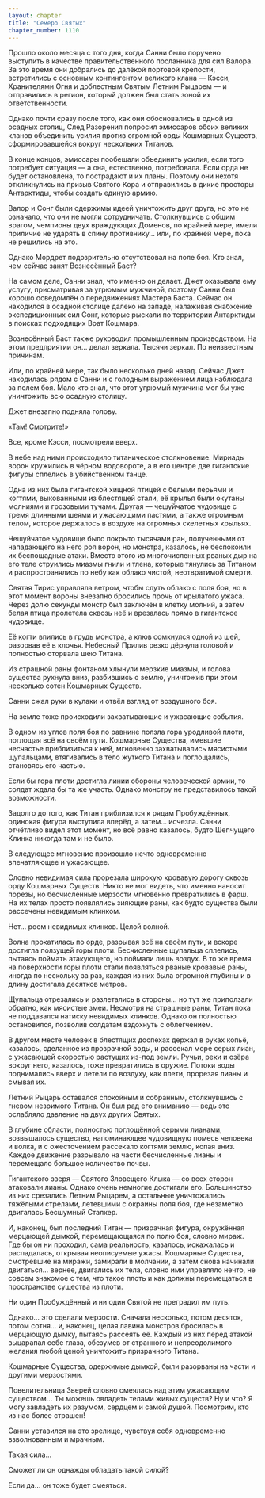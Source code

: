 ```yaml
---
layout: chapter
title: "Семеро Святых"
chapter_number: 1110
---
```


Прошло около месяца с того дня, когда Санни было поручено выступить в качестве правительственного посланника для сил Валора. За это время они добрались до далёкой портовой крепости, встретились с основным контингентом великого клана — Кэсси, Хранителями Огня и доблестным Святым Летним Рыцарем — и отправились в регион, который должен был стать зоной их ответственности.

Однако почти сразу после того, как они обосновались в одной из осадных столиц, След Разорения попросил эмиссаров обоих великих кланов объединить усилия против огромной орды Кошмарных Существ, сформировавшейся вокруг нескольких Титанов.

В конце концов, эмиссары пообещали объединить усилия, если того потребует ситуация — а она, естественно, потребовала. Если орда не будет остановлена, то пострадают и их планы. Поэтому они нехотя откликнулись на призыв Святого Кора и отправились в дикие просторы Антарктиды, чтобы создать единую армию.

Валор и Сонг были одержимы идеей уничтожить друг друга, но это не означало, что они не могли сотрудничать. Столкнувшись с общим врагом, чемпионы двух враждующих Доменов, по крайней мере, имели приличие не ударять в спину противнику... или, по крайней мере, пока не решились на это.

Однако Мордрет подозрительно отсутствовал на поле боя. Кто знал, чем сейчас занят Вознесённый Баст?

На самом деле, Санни знал, что именно он делает. Джет оказывала ему услугу, присматривая за угрюмым мужчиной, поэтому Санни был хорошо осведомлён о передвижениях Мастера Баста. Сейчас он находился в осадной столице далеко на западе, налаживая снабжение экспедиционных сил Сонг, которые рыскали по территории Антарктиды в поисках подходящих Врат Кошмара.

Вознесённый Баст также руководил промышленным производством. На этом предприятии он... делал зеркала. Тысячи зеркал. По неизвестным причинам.

Или, по крайней мере, так было несколько дней назад. Сейчас Джет находилась рядом с Санни и с голодным выражением лица наблюдала за полем боя. Мало кто знал, что этот угрюмый мужчина мог бы уже уничтожить всю осадную столицу.

Джет внезапно подняла голову.

«Там! Смотрите!»

Все, кроме Кэсси, посмотрели вверх.

В небе над ними происходило титаническое столкновение. Мириады ворон кружились в чёрном водовороте, а в его центре две гигантские фигуры сплелись в убийственном танце.

Одна из них была гигантской хищной птицей с белыми перьями и когтями, выкованными из блестящей стали, её крылья были окутаны молниями и грозовыми тучами. Другая — чешуйчатое чудовище с тремя длинными шеями и ужасающими пастями, а также огромным телом, которое держалось в воздухе на огромных скелетных крыльях.

Чешуйчатое чудовище было покрыто тысячами ран, полученными от нападающего на него роя ворон, но монстра, казалось, не беспокоили их беспощадные атаки. Вместо этого из многочисленных рваных дыр на его теле струились миазмы гнили и тлена, которые тянулись за Титаном и распространялись по небу как облако чистой, неотвратимой смерти.

Святая Тирис управляла ветром, чтобы сдуть облако с поля боя, но в этот момент вороны внезапно бросились прочь от крылатого ужаса. Через долю секунды монстр был заключён в клетку молний, а затем белая птица пролетела сквозь неё и врезалась прямо в гигантское чудовище.

Её когти впились в грудь монстра, а клюв сомкнулся одной из шей, разорвав её в клочья. Небесный Прилив резко дёрнула головой и полностью оторвала шею Титана.

Из страшной раны фонтаном хлынули мерзкие миазмы, и голова существа рухнула вниз, разбившись о землю, уничтожив при этом несколько сотен Кошмарных Существ.

Санни сжал руки в кулаки и отвёл взгляд от воздушного боя.

На земле тоже происходили захватывающие и ужасающие события.

В одном из углов поля боя по равнине ползла гора уродливой плоти, поглощая всё на своём пути. Кошмарные Существа, имевшие несчастье приблизиться к ней, мгновенно захватывались мясистыми щупальцами, втягивались в тело жуткого Титана и поглощались, становясь его частью.

Если бы гора плоти достигла линии обороны человеческой армии, то солдат ждала бы та же участь. Однако монстру не представилось такой возможности.

Задолго до того, как Титан приблизился к рядам Пробуждённых, одинокая фигура выступила вперёд, а затем... исчезла. Санни отчётливо видел этот момент, но всё равно казалось, будто Шепчущего Клинка никогда там и не было.

В следующее мгновение произошло нечто одновременно впечатляющее и ужасающее.

Словно невидимая сила прорезала широкую кровавую дорогу сквозь орду Кошмарных Существ. Никто не мог видеть, что именно наносит порезы, но бесчисленные мерзости мгновенно превратились в фарш. На их телах просто появлялись зияющие раны, как будто существа были рассечены невидимым клинком.

Нет... роем невидимых клинков. Целой волной.

Волна прокатилась по орде, разрывая всё на своём пути, и вскоре достигла ползущей горы плоти. Бесчисленные щупальца сплелись, пытаясь поймать атакующего, но поймали лишь воздух. В то же время на поверхности горы плоти стали появляться рваные кровавые раны, иногда по нескольку за раз, каждая из них была огромной глубины и в длину достигала десятков метров.

Щупальца отрезались и разлетались в стороны... но тут же приползали обратно, как мясистые змеи. Несмотря на страшные раны, Титан пока не поддавался натиску невидимых клинков. Однако он полностью остановился, позволив солдатам вздохнуть с облегчением.

В другом месте человек в блестящих доспехах держал в руках копьё, казалось, сделанное из прозрачной воды, и рассекал море серых лиан, с ужасающей скоростью растущих из-под земли. Ручьи, реки и озёра вокруг него, казалось, тоже превратились в оружие. Потоки воды поднимались вверх и летели по воздуху, как плети, прорезая лианы и смывая их.

Летний Рыцарь оставался спокойным и собранным, столкнувшись с гневом незримого Титана. Он был рад его вниманию — ведь это ослабляло давление на двух других Святых.

В глубине области, полностью поглощённой серыми лианами, возвышалось существо, напоминающее чудовищную помесь человека и волка, и с ожесточением рассекало когтями землю, копая вниз. Каждое движение разрывало на части бесчисленные лианы и перемещало большое количество почвы.

Гигантского зверя — Святого Зловещего Клыка — со всех сторон атаковали лианы. Однако очень немногие достигали его. Большинство из них срезались Летним Рыцарем, а остальные уничтожались тяжёлыми стрелами, летевшими с окраины поля боя, где незаметно двигалась Бесшумный Сталкер.

И, наконец, был последний Титан — призрачная фигура, окружённая мерцающей дымкой, перемещающаяся по полю боя, словно мираж. Где бы он ни проходил, сама реальность, казалось, искажалась и распадалась, открывая неописуемые ужасы. Кошмарные Существа, смотревшие на миражи, замирали в молчании, а затем снова начинали двигаться... вернее, двигались их тела, словно ими управляло нечто, не совсем знакомое с тем, что такое плоть и как должны перемещаться в пространстве существа из плоти.

Ни один Пробуждённый и ни один Святой не преградил им путь.

Однако... это сделали мерзости. Сначала несколько, потом десяток, потом сотня... и, наконец, целая лавина монстров бросилась в мерцающую дымку, пытаясь рассеять её. Каждый из них перед атакой выцарапал себе глаза, обезумев от странного и непреодолимого желания любой ценой уничтожить призрачного Титана.

Кошмарные Существа, одержимые дымкой, были разорваны на части и другими мерзостями.

Повелительница Зверей словно смеялась над этим ужасающим существом... Ты можешь овладеть телами живых существ? Ну и что? Я могу завладеть их разумом, сердцем и самой душой. Посмотрим, кто из нас более страшен!

Санни уставился на это зрелище, чувствуя себя одновременно взволнованным и мрачным.

Такая сила...

Сможет ли он однажды обладать такой силой?

Если да... он тоже будет смеяться.